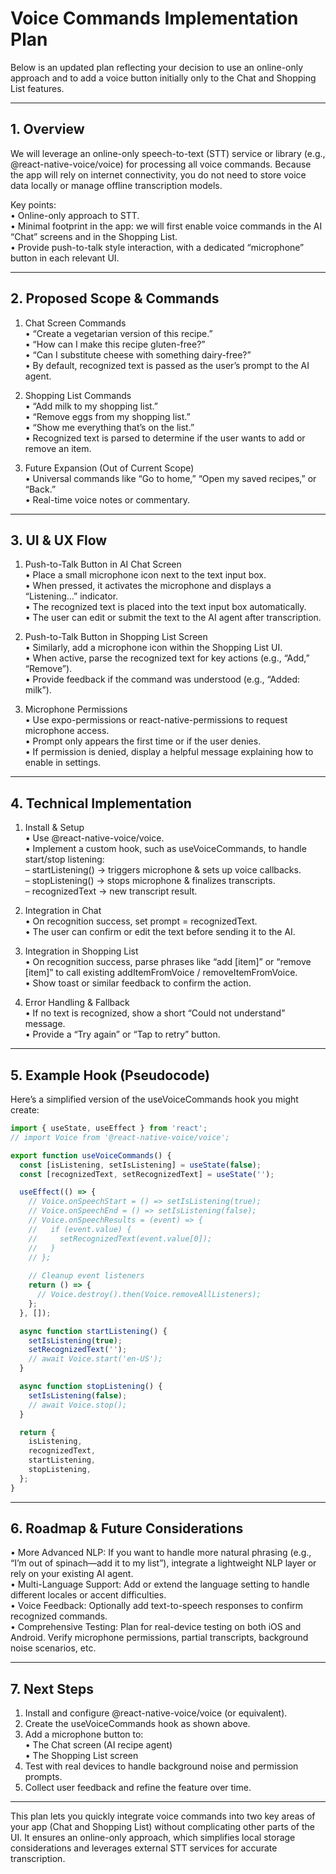 
# Voice Commands Implementation Plan

Below is an updated plan reflecting your decision to use an online-only approach and to add a voice button initially only to the Chat and Shopping List features.

---

## 1. Overview

We will leverage an online-only speech-to-text (STT) service or library (e.g., @react-native-voice/voice) for processing all voice commands. Because the app will rely on internet connectivity, you do not need to store voice data locally or manage offline transcription models.

Key points:  
• Online-only approach to STT.  
• Minimal footprint in the app: we will first enable voice commands in the AI “Chat” screens and in the Shopping List.  
• Provide push-to-talk style interaction, with a dedicated “microphone” button in each relevant UI.

---

## 2. Proposed Scope & Commands

1. Chat Screen Commands  
   • “Create a vegetarian version of this recipe.”  
   • “How can I make this recipe gluten-free?”  
   • “Can I substitute cheese with something dairy-free?”  
   • By default, recognized text is passed as the user’s prompt to the AI agent.

2. Shopping List Commands  
   • “Add milk to my shopping list.”  
   • “Remove eggs from my shopping list.”  
   • “Show me everything that’s on the list.”  
   • Recognized text is parsed to determine if the user wants to add or remove an item.

3. Future Expansion (Out of Current Scope)  
   • Universal commands like “Go to home,” “Open my saved recipes,” or “Back.”  
   • Real-time voice notes or commentary.

---

## 3. UI & UX Flow

1. Push-to-Talk Button in AI Chat Screen  
   • Place a small microphone icon next to the text input box.  
   • When pressed, it activates the microphone and displays a “Listening…” indicator.  
   • The recognized text is placed into the text input box automatically.  
   • The user can edit or submit the text to the AI agent after transcription.

2. Push-to-Talk Button in Shopping List Screen  
   • Similarly, add a microphone icon within the Shopping List UI.  
   • When active, parse the recognized text for key actions (e.g., “Add,” “Remove”).  
   • Provide feedback if the command was understood (e.g., “Added: milk”).

3. Microphone Permissions  
   • Use expo-permissions or react-native-permissions to request microphone access.  
   • Prompt only appears the first time or if the user denies.  
   • If permission is denied, display a helpful message explaining how to enable in settings.

---

## 4. Technical Implementation

1. Install & Setup  
   • Use @react-native-voice/voice.  
   • Implement a custom hook, such as useVoiceCommands, to handle start/stop listening:  
     – startListening() → triggers microphone & sets up voice callbacks.  
     – stopListening() → stops microphone & finalizes transcripts.  
     – recognizedText → new transcript result.  

2. Integration in Chat  
   • On recognition success, set prompt = recognizedText.  
   • The user can confirm or edit the text before sending it to the AI.

3. Integration in Shopping List  
   • On recognition success, parse phrases like “add [item]” or “remove [item]” to call existing addItemFromVoice / removeItemFromVoice.  
   • Show toast or similar feedback to confirm the action.

4. Error Handling & Fallback  
   • If no text is recognized, show a short “Could not understand” message.  
   • Provide a “Try again” or “Tap to retry” button.  

---

## 5. Example Hook (Pseudocode)

Here’s a simplified version of the useVoiceCommands hook you might create:

```typescript
import { useState, useEffect } from 'react';
// import Voice from '@react-native-voice/voice';

export function useVoiceCommands() {
  const [isListening, setIsListening] = useState(false);
  const [recognizedText, setRecognizedText] = useState('');

  useEffect(() => {
    // Voice.onSpeechStart = () => setIsListening(true);
    // Voice.onSpeechEnd = () => setIsListening(false);
    // Voice.onSpeechResults = (event) => {
    //   if (event.value) {
    //     setRecognizedText(event.value[0]);
    //   }
    // };
    
    // Cleanup event listeners
    return () => {
      // Voice.destroy().then(Voice.removeAllListeners);
    };
  }, []);

  async function startListening() {
    setIsListening(true);
    setRecognizedText('');
    // await Voice.start('en-US');
  }

  async function stopListening() {
    setIsListening(false);
    // await Voice.stop();
  }

  return {
    isListening,
    recognizedText,
    startListening,
    stopListening,
  };
}
```

---

## 6. Roadmap & Future Considerations

• More Advanced NLP: If you want to handle more natural phrasing (e.g., “I’m out of spinach—add it to my list”), integrate a lightweight NLP layer or rely on your existing AI agent.  
• Multi-Language Support: Add or extend the language setting to handle different locales or accent difficulties.  
• Voice Feedback: Optionally add text-to-speech responses to confirm recognized commands.  
• Comprehensive Testing: Plan for real-device testing on both iOS and Android. Verify microphone permissions, partial transcripts, background noise scenarios, etc.

---

## 7. Next Steps

1. Install and configure @react-native-voice/voice (or equivalent).  
2. Create the useVoiceCommands hook as shown above.  
3. Add a microphone button to:  
   • The Chat screen (AI recipe agent)  
   • The Shopping List screen  
4. Test with real devices to handle background noise and permission prompts.  
5. Collect user feedback and refine the feature over time.

---

This plan lets you quickly integrate voice commands into two key areas of your app (Chat and Shopping List) without complicating other parts of the UI. It ensures an online-only approach, which simplifies local storage considerations and leverages external STT services for accurate transcription.
```
